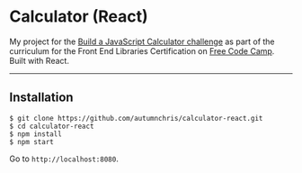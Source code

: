 # Calculator (React)

My project for the [Build a JavaScript Calculator challenge](https://learn.freecodecamp.org/front-end-libraries/front-end-libraries-projects/build-a-javascript-calculator) as part of the curriculum for the Front End Libraries Certification on [Free Code Camp](https://www.freecodecamp.org). Built with React.

---

## Installation

```
$ git clone https://github.com/autumnchris/calculator-react.git
$ cd calculator-react
$ npm install
$ npm start
```
Go to `http://localhost:8080`.
